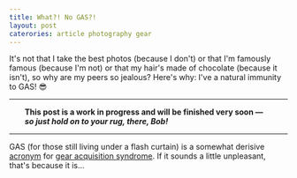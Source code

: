```yaml
---
title: What?! No GAS?!
layout: post
caterories: article photography gear
---
```


It's not that I take the best photos (because I don't) or that I'm famously famous (because I'm not) or that my hair's made of chocolate (because it isn't), so why are my peers so jealous? Here's why: I've a natural immunity to GAS! 😎

<hr><p><span style="display:block; margin-left:2em; margin-right:2em">
<b>This post is a work in progress and will be finished very soon — <i>so just hold on to your rug, there, Bob!</i></b><hr>
</span></p>

GAS (for those still living under a flash curtain) is a somewhat derisive [acronym](https://www.grammarbook.com/blog/abbreviations/abbreviations-acronyms-and-initialisms-revisited/) for [gear acquisition syndrome](https://de.m.wikipedia.org/wiki/Gear_Acquisition_Syndrome). If it sounds a little unpleasant, that's because it is...

<!--

uncontrollable and insatiable need to... addiction... curse... disease... chronic

-->